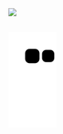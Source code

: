 <img src="https://i.imgur.com/7dFB28l.gif"/>


##
   
![snake gif](https://github.com/Everson-s8/Everson-s8/blob/output/github-contribution-grid-snake.svg)
